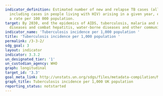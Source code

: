 ```yaml
---
indicator_definition: Estimated number of new and relapse TB cases (all forms of TB,
  including cases in people living with HIV) arising in a given year, expressed as
  a rate per 100 000 population.
target: By 2030, end the epidemics of AIDS, tuberculosis, malaria and neglected tropical
  diseases and combat hepatitis, water-borne diseases and other communicable diseases.
indicator_name: 'Tuberculosis incidence per 1,000 population '
title: 'Tuberculosis incidence per 1,000 population '
permalink: /3-3-2/
sdg_goal: 3
layout: indicator
indicator: 3.3.2
un_designated_tier: '1'
un_custodian_agency: WHO
graph: longitudinal
target_id: '3.3'
goal_meta_link: http://unstats.un.org/sdgs/files/metadata-compilation/Metadata-Goal-3.pdf
graph_title: Tuberculosis incidence per 1,000 UK population
reporting_status: notstarted
---
```

